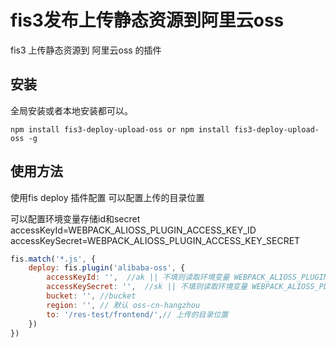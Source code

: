 # fis3发布上传静态资源到阿里云oss

fis3 上传静态资源到 阿里云oss 的插件

## 安装

全局安装或者本地安装都可以。

```
npm install fis3-deploy-upload-oss or npm install fis3-deploy-upload-oss -g
```

## 使用方法

使用fis deploy 插件配置
可以配置上传的目录位置

可以配置环境变量存储id和secret
accessKeyId=WEBPACK_ALIOSS_PLUGIN_ACCESS_KEY_ID
accessKeySecret=WEBPACK_ALIOSS_PLUGIN_ACCESS_KEY_SECRET
```js
fis.match('*.js', {
    deploy: fis.plugin('alibaba-oss', {
        accessKeyId: '',  //ak || 不填则读取环境变量 WEBPACK_ALIOSS_PLUGIN_ACCESS_KEY_ID
        accessKeySecret: '',  //sk || 不填则读取环境变量 WEBPACK_ALIOSS_PLUGIN_ACCESS_KEY_SECRET 
        bucket: '', //bucket
        region: '', // 默认 oss-cn-hangzhou
        to: '/res-test/frontend/',// 上传的目录位置
    })
})
```